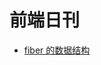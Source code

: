 # 前端日刊

* [fiber 的数据结构](https://github.com/MuYunyun/blog/blob/main/React/Fiber%E6%95%B0%E6%8D%AE%E7%BB%93%E6%9E%84.md)
